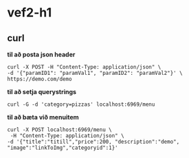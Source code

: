 # vef2-h1

## curl
**til að posta json header**
~~~
curl -X POST -H "Content-Type: application/json" \
-d '{"paramID1": "paramVal1", "paramID2": "paramVal2"}' \
https://demo.com/demo
~~~

**til að setja querystrings**
~~~
curl -G -d 'category=pizzas' localhost:6969/menu
~~~

**til að bæta við menuitem**
~~~
curl -X POST localhost:6969/menu \
 -H "Content-Type: application/json" \
-d '{"title":"titill","price":200, "description":"demo", "image":"linkToImg","categoryid":1}' 
~~~
